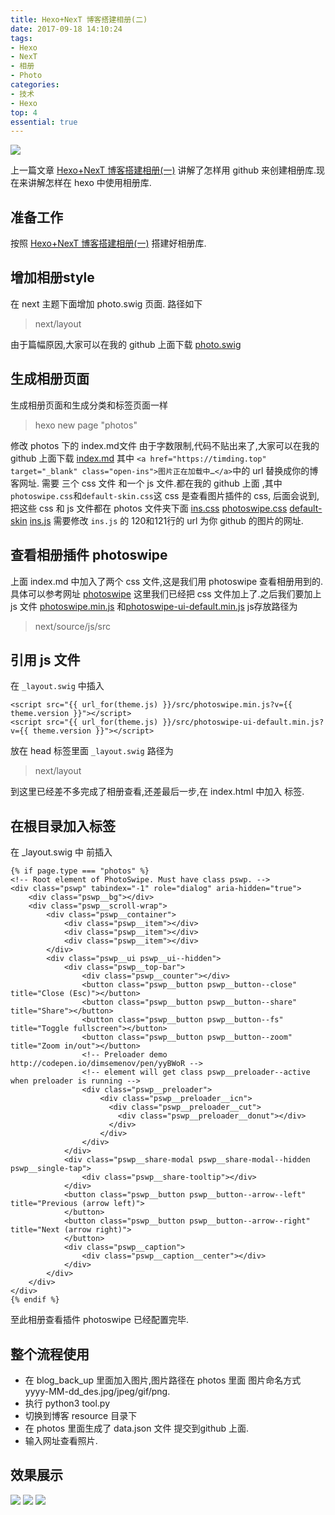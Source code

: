 ```yaml
---
title: Hexo+NexT 博客搭建相册(二)
date: 2017-09-18 14:10:24
tags:
- Hexo
- NexT
- 相册
- Photo
categories:
- 技术
- Hexo
top: 4
essential: true
---
```

<img src="https://timgsa.baidu.com/timg?image&quality=80&size=b9999_10000&sec=1505726176244&di=4cfcaa9b699b336d366ff823c5625f32&imgtype=0&src=http%3A%2F%2Fimg10.3lian.com%2Fsc6%2Fshow%2F08%2F19%2F20110510230141386.jpg" class="full-image" />

上一篇文章 <a href="https://timding.top/2017/09/18/Hexo-NexT-%E5%8D%9A%E5%AE%A2%E6%90%AD%E5%BB%BA%E7%9B%B8%E5%86%8C-%E4%B8%80/">Hexo+NexT 博客搭建相册(一)</a> 讲解了怎样用 github 来创建相册库.现在来讲解怎样在 hexo 中使用相册库.
<!-- more-->
准备工作
----------
按照 <a href="https://timding.top/2017/09/18/Hexo-NexT-%E5%8D%9A%E5%AE%A2%E6%90%AD%E5%BB%BA%E7%9B%B8%E5%86%8C-%E4%B8%80/">Hexo+NexT 博客搭建相册(一)</a> 搭建好相册库.

增加相册style
----------
在 next 主题下面增加 photo.swig 页面.
路径如下
> next/layout

由于篇幅原因,大家可以在我的 github 上面下载 <a href="https://github.com/lovexinforever/blog_back_up/blob/master/photo.swig">photo.swig</a>

生成相册页面
----------
生成相册页面和生成分类和标签页面一样
> hexo new page "photos"

修改 photos 下的 index.md文件
由于字数限制,代码不贴出来了,大家可以在我的 github 上面下载
<a href="https://github.com/lovexinforever/blog_back_up/blob/master/index.md">index.md</a>
其中 `<a href="https://timding.top" target="_blank" class="open-ins">图片正在加载中…</a>`中的 url 替换成你的博客网址.
需要 三个 css 文件 和一个 js 文件.都在我的 github 上面 ,其中`photoswipe.css`和`default-skin.css`这 css 是查看图片插件的 css, 后面会说到,把这些 css 和 js 文件都在 photos 文件夹下面
<a href="https://github.com/lovexinforever/blog_back_up/blob/master/ins.css">ins.css</a>
<a href="https://github.com/lovexinforever/blog_back_up/blob/master/photoswipe.css">photoswipe.css</a>
<a href="hhttps://github.com/lovexinforever/blog_back_up/tree/master/default-skin">default-skin</a>
<a href="https://github.com/lovexinforever/blog_back_up/blob/master/ins.js">ins.js</a>
需要修改 `ins.js` 的 120和121行的 url 为你 github 的图片的网址.

查看相册插件 photoswipe
----------
上面 index.md 中加入了两个 css 文件,这是我们用 photoswipe 查看相册用到的.具体可以参考网址 <a href="http://photoswipe.com/">photoswipe</a>
这里我们已经把 css 文件加上了.之后我们要加上 js 文件 <a href="">photoswipe.min.js</a> 和<a href="">photoswipe-ui-default.min.js</a>
js存放路径为
> next/source/js/src

引用 js 文件
----------
在 `_layout.swig` 中插入
```
<script src="{{ url_for(theme.js) }}/src/photoswipe.min.js?v={{ theme.version }}"></script>
<script src="{{ url_for(theme.js) }}/src/photoswipe-ui-default.min.js?v={{ theme.version }}"></script>
```
放在 head 标签里面
`_layout.swig` 路径为
> next/layout

到这里已经差不多完成了相册查看,还差最后一步,在 index.html 中加入 标签.

在根目录加入标签
----------
在 _layout.swig 中 </body> 前插入
```
{% if page.type === "photos" %}
<!-- Root element of PhotoSwipe. Must have class pswp. -->
<div class="pswp" tabindex="-1" role="dialog" aria-hidden="true">
    <div class="pswp__bg"></div>
    <div class="pswp__scroll-wrap">
        <div class="pswp__container">
            <div class="pswp__item"></div>
            <div class="pswp__item"></div>
            <div class="pswp__item"></div>
        </div>
        <div class="pswp__ui pswp__ui--hidden">
            <div class="pswp__top-bar">
                <div class="pswp__counter"></div>
                <button class="pswp__button pswp__button--close" title="Close (Esc)"></button>
                <button class="pswp__button pswp__button--share" title="Share"></button>
                <button class="pswp__button pswp__button--fs" title="Toggle fullscreen"></button>
                <button class="pswp__button pswp__button--zoom" title="Zoom in/out"></button>
                <!-- Preloader demo http://codepen.io/dimsemenov/pen/yyBWoR -->
                <!-- element will get class pswp__preloader--active when preloader is running -->
                <div class="pswp__preloader">
                    <div class="pswp__preloader__icn">
                      <div class="pswp__preloader__cut">
                        <div class="pswp__preloader__donut"></div>
                      </div>
                    </div>
                </div>
            </div>
            <div class="pswp__share-modal pswp__share-modal--hidden pswp__single-tap">
                <div class="pswp__share-tooltip"></div> 
            </div>
            <button class="pswp__button pswp__button--arrow--left" title="Previous (arrow left)">
            </button>
            <button class="pswp__button pswp__button--arrow--right" title="Next (arrow right)">
            </button>
            <div class="pswp__caption">
                <div class="pswp__caption__center"></div>
            </div>
        </div>
    </div>
</div>
{% endif %}
```
至此相册查看插件 photoswipe 已经配置完毕.

整个流程使用
----------
- 在 blog_back_up 里面加入图片,图片路径在 photos 里面 图片命名方式 yyyy-MM-dd_des.jpg/jpeg/gif/png.
- 执行 python3 tool.py
- 切换到博客 resource 目录下
- 在 photos 里面生成了 data.json 文件 提交到github 上面.
- 输入网址查看照片.

效果展示
----------
<img src="http://obqo5zeui.bkt.clouddn.com/QQ20170918-162151@2x.png" />
<img src="http://obqo5zeui.bkt.clouddn.com/QQ20170918-162204@2x.png" />
<img src="http://obqo5zeui.bkt.clouddn.com/QQ20170918-162218@2x.png" />

